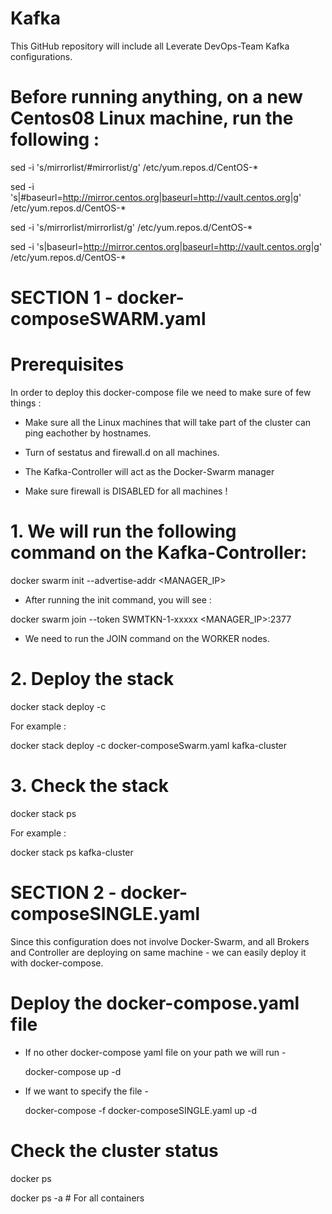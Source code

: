 # Kafka






This GitHub repository will include all Leverate DevOps-Team Kafka configurations.


# Before running anything, on a new Centos08 Linux machine, run the following  : 

sed -i 's/mirrorlist/#mirrorlist/g' /etc/yum.repos.d/CentOS-*

sed -i 's|#baseurl=http://mirror.centos.org|baseurl=http://vault.centos.org|g' /etc/yum.repos.d/CentOS-*

sed -i 's/mirrorlist/mirrorlist/g' /etc/yum.repos.d/CentOS-*

sed -i 's|baseurl=http://mirror.centos.org|baseurl=http://vault.centos.org|g' /etc/yum.repos.d/CentOS-* 




# SECTION 1 - docker-composeSWARM.yaml 








# Prerequisites







In order to deploy this docker-compose file  we need to make sure of few things :

* Make sure all the Linux machines that will take part of the cluster can ping eachother by hostnames.
  
* Turn of sestatus and firewall.d on all machines.
  
* The Kafka-Controller will act as the Docker-Swarm manager

* Make sure firewall is DISABLED for all machines !

  

# 1. We will run the following command on the Kafka-Controller:









  
 docker swarm init --advertise-addr <MANAGER_IP>
  
- After running the init command, you will see  :
  
 docker swarm join --token SWMTKN-1-xxxxx <MANAGER_IP>:2377

 - We need to run the JOIN command on the WORKER nodes.


# 2. Deploy the stack 











docker stack deploy -c <docker compose file name> <stack name>

For example : 

docker stack deploy -c docker-composeSwarm.yaml kafka-cluster

# 3. Check the stack













docker stack ps <stack name>

For example  :

docker stack ps kafka-cluster









# SECTION 2  - docker-composeSINGLE.yaml








Since this configuration does not involve Docker-Swarm, and all Brokers and Controller are deploying on same machine -  we can easily deploy it with docker-compose.






# Deploy the docker-compose.yaml file 








* If no other docker-compose yaml file on your path we will run  -

  docker-compose up -d 

* If we want to specify the file -

  docker-compose -f docker-composeSINGLE.yaml up -d






# Check the cluster status 








docker ps 

docker ps -a # For all containers
